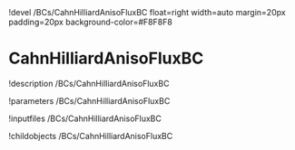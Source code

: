 <!-- MOOSE Object Documentation Stub: Remove this when content is added. -->!devel /BCs/CahnHilliardAnisoFluxBC float=right width=auto margin=20px padding=20px background-color=#F8F8F8


# CahnHilliardAnisoFluxBC
!description /BCs/CahnHilliardAnisoFluxBC

!parameters /BCs/CahnHilliardAnisoFluxBC

!inputfiles /BCs/CahnHilliardAnisoFluxBC

!childobjects /BCs/CahnHilliardAnisoFluxBC
